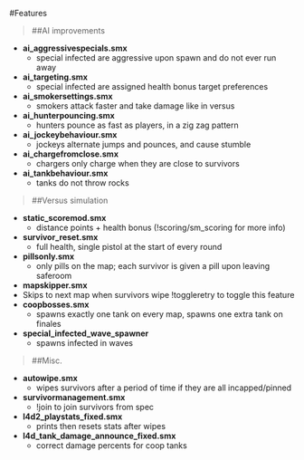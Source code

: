#Features  

>##AI improvements
 * **ai_aggressivespecials.smx**
   * special infected are aggressive upon spawn and do not ever run away  
 * **ai_targeting.smx**  
   * special infected are assigned health bonus target preferences  
 * **ai_smokersettings.smx**  
   * smokers attack faster and take damage like in versus
 * **ai_hunterpouncing.smx**  
   * hunters pounce as fast as players, in a zig zag pattern
 * **ai_jockeybehaviour.smx**  
   * jockeys alternate jumps and pounces, and cause stumble
 * **ai_chargefromclose.smx**  
   * chargers only charge when they are close to survivors
 * **ai_tankbehaviour.smx**  
   * tanks do not throw rocks


>##Versus simulation

 * **static_scoremod.smx**
   * distance points + health bonus (!scoring/sm_scoring for more info)
 * **survivor_reset.smx**
   * full health, single pistol at the start of every round
 * **pillsonly.smx**
   * only pills on the map; each survivor is given a pill upon leaving saferoom
 * **mapskipper.smx**  
  * Skips to next map when survivors wipe !toggleretry to toggle this feature
 * **coopbosses.smx**  
   * spawns exactly one tank on every map, spawns one extra tank on finales
 * **special_infected_wave_spawner** 
   * spawns infected in waves

>##Misc.

 * **autowipe.smx**
   * wipes survivors after a period of time if they are all incapped/pinned
 * **survivormanagement.smx**
   * !join to join survivors from spec
 * **l4d2_playstats_fixed.smx** 
   * prints then resets stats after wipes
 * **l4d_tank_damage_announce_fixed.smx**  
   * correct damage percents for coop tanks 
